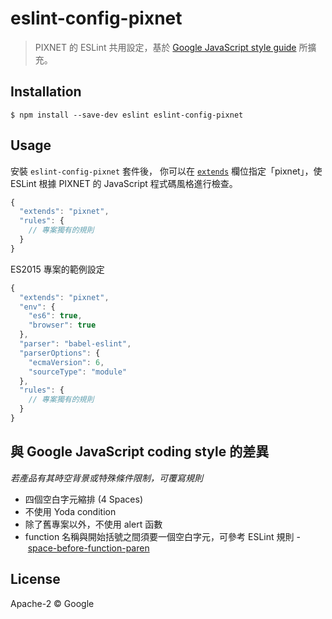 # eslint-config-pixnet

> PIXNET 的 ESLint 共用設定，基於 [Google JavaScript style guide](https://google.github.io/styleguide/jsguide.html) 所擴充。


## Installation

```
$ npm install --save-dev eslint eslint-config-pixnet
```


## Usage

安裝 `eslint-config-pixnet` 套件後， 你可以在 [`extends`](http://eslint.org/docs/user-guide/configuring#extending-configuration-files) 欄位指定「pixnet」，使 ESLint 根據 PIXNET 的 JavaScript 程式碼風格進行檢查。

```js
{
  "extends": "pixnet",
  "rules": {
    // 專案獨有的規則
  }
}
```

ES2015 專案的範例設定

```js
{
  "extends": "pixnet",
  "env": {
    "es6": true,
    "browser": true
  },
  "parser": "babel-eslint",
  "parserOptions": {
    "ecmaVersion": 6,
    "sourceType": "module"
  },
  "rules": {
    // 專案獨有的規則
  }
}
```


## 與 Google JavaScript coding style 的差異

*若產品有其時空背景或特殊條件限制，可覆寫規則*

- 四個空白字元縮排 (4 Spaces)
- 不使用 Yoda condition
- 除了舊專案以外，不使用 alert 函數
- function 名稱與開始括號之間須要一個空白字元，可參考 ESLint 規則 - [space-before-function-paren](http://eslint.org/docs/rules/space-before-function-paren)


## License

Apache-2 © Google
